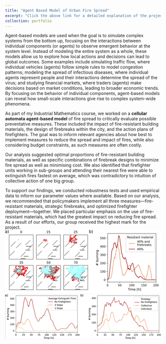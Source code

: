 ```yaml
---
title: "Agent Based Model of Urban Fire Spread"
excerpt: "Click the above link for a detailed explanation of the project.<br/><img src='/images/fire_break.mp4'>" 
collection: portfolio
---
```

Agent-based models are used when the goal is to simulate complex systems from the bottom up, focusing on the interactions between individual components (or agents) to observe emergent behavior at the system level. Instead of modeling the entire system as a whole, these models allow us to explore how local actions and decisions can lead to global outcomes. Some examples include simulating traffic flow, where individual vehicles (agents) follow simple rules to model congestion patterns; modeling the spread of infectious diseases, where individual agents represent people and their interactions determine the spread of the virus; and studying financial markets, where traders (agents) make decisions based on market conditions, leading to broader economic trends. By focusing on the behavior of individual components, agent-based models can reveal how small-scale interactions give rise to complex system-wide phenomena.

As part of my Industrial Mathematics course, we worked on a **cellular automata agent-based model** of fire spread to critically evaluate possible preventative measures. These included the impact of fire-resistant building materials, the design of firebreaks within the city, and the action plans of firefighters. The goal was to inform relevant agencies about how best to implement measures to reduce the spread and impact of fires, while also considering budget constraints, as such measures are often costly.

Our analysis suggested optimal proportions of fire-resistant building materials, as well as specific combinations of firebreak designs to minimize fire spread as well as minimising cost. We also identified that firefighter units working in sub-groups and attending their nearest fire were able to extinguish fires fastest on average, which was contradictory to intuition of collective action of one big group. 

To support our findings, we conducted robustness tests and used empirical data to inform our parameter values where available. Based on our analysis, we recommended that policymakers implement all three measures—fire-resistant materials, strategic firebreaks, and optimized firefighter deployment—together. We placed particular emphasis on the use of fire-resistant materials, which had the greatest impact on reducing fire spread. As a result of our efforts, our group received the highest mark for the project. <br/><img src='/images/fire_breaks_overview.png'> 
 <br/><img src='/images/firefighters.png'> 
